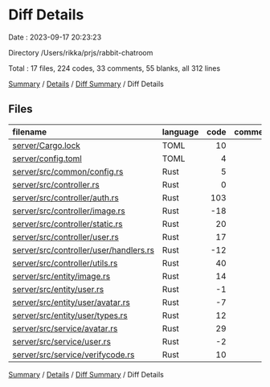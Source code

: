 # Diff Details

Date : 2023-09-17 20:23:23

Directory /Users/rikka/prjs/rabbit-chatroom

Total : 17 files,  224 codes, 33 comments, 55 blanks, all 312 lines

[Summary](results.md) / [Details](details.md) / [Diff Summary](diff.md) / Diff Details

## Files
| filename | language | code | comment | blank | total |
| :--- | :--- | ---: | ---: | ---: | ---: |
| [server/Cargo.lock](/server/Cargo.lock) | TOML | 10 | 0 | 1 | 11 |
| [server/config.toml](/server/config.toml) | TOML | 4 | 0 | 0 | 4 |
| [server/src/common/config.rs](/server/src/common/config.rs) | Rust | 5 | 0 | 1 | 6 |
| [server/src/controller.rs](/server/src/controller.rs) | Rust | 0 | 7 | 0 | 7 |
| [server/src/controller/auth.rs](/server/src/controller/auth.rs) | Rust | 103 | 16 | 15 | 134 |
| [server/src/controller/image.rs](/server/src/controller/image.rs) | Rust | -18 | 0 | -6 | -24 |
| [server/src/controller/static.rs](/server/src/controller/static.rs) | Rust | 20 | 1 | 6 | 27 |
| [server/src/controller/user.rs](/server/src/controller/user.rs) | Rust | 17 | 0 | 3 | 20 |
| [server/src/controller/user/handlers.rs](/server/src/controller/user/handlers.rs) | Rust | -12 | 0 | 15 | 3 |
| [server/src/controller/utils.rs](/server/src/controller/utils.rs) | Rust | 40 | 10 | 5 | 55 |
| [server/src/entity/image.rs](/server/src/entity/image.rs) | Rust | 14 | 0 | 8 | 22 |
| [server/src/entity/user.rs](/server/src/entity/user.rs) | Rust | -1 | 0 | 0 | -1 |
| [server/src/entity/user/avatar.rs](/server/src/entity/user/avatar.rs) | Rust | -7 | 0 | -3 | -10 |
| [server/src/entity/user/types.rs](/server/src/entity/user/types.rs) | Rust | 12 | 0 | 2 | 14 |
| [server/src/service/avatar.rs](/server/src/service/avatar.rs) | Rust | 29 | 0 | 5 | 34 |
| [server/src/service/user.rs](/server/src/service/user.rs) | Rust | -2 | 0 | 2 | 0 |
| [server/src/service/verifycode.rs](/server/src/service/verifycode.rs) | Rust | 10 | -1 | 1 | 10 |

[Summary](results.md) / [Details](details.md) / [Diff Summary](diff.md) / Diff Details